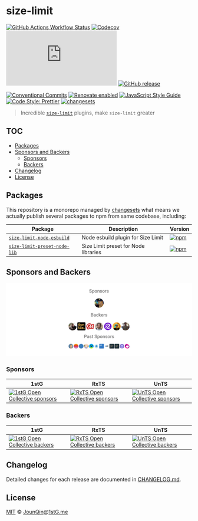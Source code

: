 # size-limit

[![GitHub Actions Workflow Status](https://img.shields.io/github/actions/workflow/status/un-ts/size-limit/ci.yml?branch=main)](https://github.com/un-ts/size-limit/actions/workflows/ci.yml?query=branch%3Amain)
[![Codecov](https://img.shields.io/codecov/c/gh/un-ts/size-limit)](https://codecov.io/gh/un-ts/size-limit)
[![type-coverage](https://img.shields.io/badge/dynamic/json.svg?label=type-coverage&prefix=%E2%89%A5&suffix=%&query=$.typeCoverage.atLeast&uri=https%3A%2F%2Fraw.githubusercontent.com%2Fun-ts%2Fsize-limit%2Fmain%2Fpackage.json)](https://github.com/plantain-00/type-coverage)
[![GitHub release](https://img.shields.io/github/release/un-ts/size-limit)](https://github.com/un-ts/size-limit/releases)

[![Conventional Commits](https://img.shields.io/badge/conventional%20commits-1.0.0-yellow.svg)](https://conventionalcommits.org)
[![Renovate enabled](https://img.shields.io/badge/renovate-enabled-brightgreen.svg)](https://renovatebot.com/)
[![JavaScript Style Guide](https://img.shields.io/badge/code_style-standard-brightgreen.svg)](https://standardjs.com)
[![Code Style: Prettier](https://img.shields.io/badge/code_style-prettier-ff69b4.svg)](https://github.com/prettier/prettier)
[![changesets](https://img.shields.io/badge/maintained%20with-changesets-176de3.svg)](https://github.com/atlassian/changesets)

> Incredible [`size-limit`](https://github.com/ai/size-limit) plugins, make `size-limit` greater

## TOC <!-- omit in toc -->

- [Packages](#packages)
- [Sponsors and Backers](#sponsors-and-backers)
  - [Sponsors](#sponsors)
  - [Backers](#backers)
- [Changelog](#changelog)
- [License](#license)

## Packages

This repository is a monorepo managed by [changesets][] what means we actually publish several packages to npm from same codebase, including:

| Package                                                   | Description                          | Version                                                                                                                         |
| --------------------------------------------------------- | ------------------------------------ | ------------------------------------------------------------------------------------------------------------------------------- |
| [`size-limit-node-esbuild`](/packages/node-esbuild)       | Node esbuild plugin for Size Limit   | [![npm](https://img.shields.io/npm/v/size-limit-node-esbuild.svg)](https://www.npmjs.com/package/size-limit-node-esbuild)       |
| [`size-limit-preset-node-lib`](/packages/preset-node-lib) | Size Limit preset for Node libraries | [![npm](https://img.shields.io/npm/v/size-limit-preset-node-lib.svg)](https://www.npmjs.com/package/size-limit-preset-node-lib) |

## Sponsors and Backers

[![Sponsors](https://raw.githubusercontent.com/1stG/static/master/sponsors.svg)](https://github.com/sponsors/JounQin)

### Sponsors

| 1stG                                                                                                                   | RxTS                                                                                                                   | UnTS                                                                                                                   |
| ---------------------------------------------------------------------------------------------------------------------- | ---------------------------------------------------------------------------------------------------------------------- | ---------------------------------------------------------------------------------------------------------------------- |
| [![1stG Open Collective sponsors](https://opencollective.com/1stG/organizations.svg)](https://opencollective.com/1stG) | [![RxTS Open Collective sponsors](https://opencollective.com/rxts/organizations.svg)](https://opencollective.com/rxts) | [![UnTS Open Collective sponsors](https://opencollective.com/unts/organizations.svg)](https://opencollective.com/unts) |

### Backers

| 1stG                                                                                                                | RxTS                                                                                                                | UnTS                                                                                                                |
| ------------------------------------------------------------------------------------------------------------------- | ------------------------------------------------------------------------------------------------------------------- | ------------------------------------------------------------------------------------------------------------------- |
| [![1stG Open Collective backers](https://opencollective.com/1stG/individuals.svg)](https://opencollective.com/1stG) | [![RxTS Open Collective backers](https://opencollective.com/rxts/individuals.svg)](https://opencollective.com/rxts) | [![UnTS Open Collective backers](https://opencollective.com/unts/individuals.svg)](https://opencollective.com/unts) |

## Changelog

Detailed changes for each release are documented in [CHANGELOG.md](./CHANGELOG.md).

## License

[MIT][] © [JounQin][]@[1stG.me][]

[1stg.me]: https://www.1stG.me
[changesets]: https://GitHub.com/atlassian/changesets
[jounqin]: https://github.com/JounQin
[mit]: http://opensource.org/licenses/MIT
